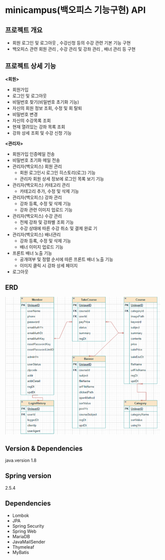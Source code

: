 # minicampus(백오피스 기능구현) API

## 프로젝트 개요
- 회원 로그인 및 로그아웃 , 수강신청 등의 수강 관련 기본 기능 구현
- 백오피스 관련 회원 관리 , 수강 관리 및 강좌 관리 , 배너 관리 등 구현

## 프로젝트 상세 기능
<b><회원></b>
- 회원가입
- 로그인 및 로그아웃
- 비밀번호 찾기(비밀번호 초기화 기능)
- 자신의 회원 정보 조회, 수정 및 회 탈퇴 
- 비밀번호 변경
- 자신의 수강목록 조회
- 현재 열려있는 강좌 목록 조회
- 강좌 상세 조회 및 수강 신청 기능

<b><관리자></b>
- 회원가입 인증메일 전송
- 비밀번호 초기화 메일 전송
- 관리자(백오피스) 회원 관리
  - 회원 로그인시 로그인 히스토리(로그) 기능
  - 관리자 회원 상세 정보에 로그인 목록 보기 기능
- 관리자(백오피스) 카테고리 관리
  - 카테고리 추가, 수정 및 삭제 기능
- 관리자(백오피스) 강좌 관리
  - 강좌 등록, 수정 및 삭제 기능
  - 강좌 관련 이미지 업로드 기능
- 관리자(백오피스) 수강 관리
  - 전체 강좌 및 강좌별 조회 기능
  - 수강 상태에 따른 수강 취소 및 결제 완료 기
- 관리자(백오피스) 배너관리
  - 강좌 등록, 수정 및 삭제 기능
  - 배너 이미지 업로드 기능
- 프론트 배너 노출 기능
  - 공개여부 및 정렬 순서에 따른 프론트 배너 노출 기능
  - 이미지 클릭 시 강좌 상세 페이지 
- 로그아웃

## ERD
<img src="erd/erd.png"/>

## Version & Dependencies

java.version 1.8

## Spring version

2.5.4

## Dependencies
- Lombok
- JPA
- Spring Security
- Spring Web
- MariaDB
- JavaMailSender
- Thymeleaf
- MyBatis
